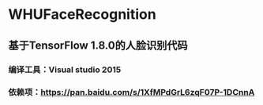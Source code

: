 # WHUFaceRecognition
## 基于TensorFlow 1.8.0的人脸识别代码
### 编译工具：Visual studio 2015
### 依赖项：https://pan.baidu.com/s/1XfMPdGrL6zqF07P-1DCnnA
